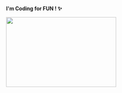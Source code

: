 <b>I'm Coding for FUN ! ✨</b>

<img width="300" height="190" src="https://github-readme-stats.vercel.app/api/top-langs/?username=Ryuuusuke&layout=compact&title_color=FF76CE&text_color=FF76CE&hide_border=false&bg_color=00000000&border_color=FFCCEA"/>
<!--
**Ryuuusuke/Ryuuusuke** is a ✨ _special_ ✨ repository because its `README.md` (this file) appears on your GitHub profile.

Here are some ideas to get you started:

- 🔭 I’m currently working on ...
- 🌱 I’m currently learning ...
- 👯 I’m looking to collaborate on ...
- 🤔 I’m looking for help with ...
- 💬 Ask me about ...
- 📫 How to reach me: ...
- 😄 Pronouns: ...
- ⚡ Fun fact: ...
-->
